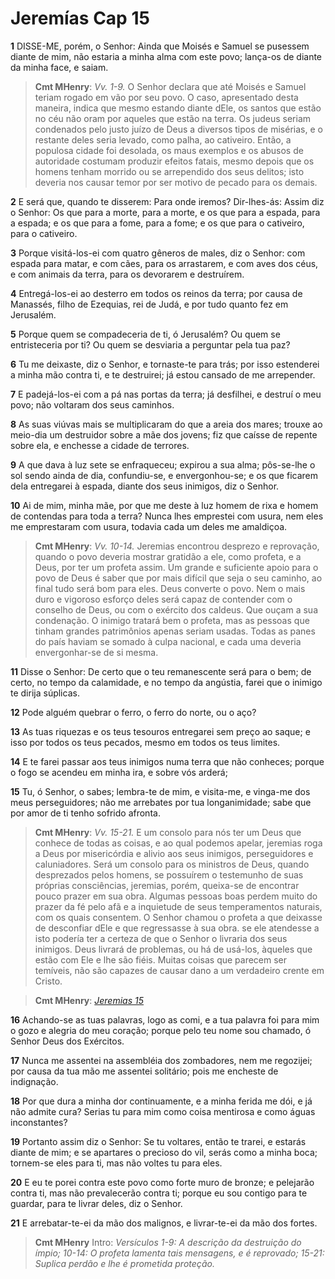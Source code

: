# Jeremías Cap 15

**1** 	DISSE-ME, porém, o Senhor: Ainda que Moisés e Samuel se pusessem diante de mim, não estaria a minha alma com este povo; lança-os de diante da minha face, e saiam.

> **Cmt MHenry**: *Vv. 1-9.* O Senhor declara que até Moisés e Samuel teriam rogado em vão por seu povo. O caso, apresentado desta maneira, indica que mesmo estando diante dEle, os santos que estão no céu não oram por aqueles que estão na terra. Os judeus seriam condenados pelo justo juízo de Deus a diversos tipos de misérias, e o restante deles seria levado, como palha, ao cativeiro. Então, a populosa cidade foi desolada, os maus exemplos e os abusos de autoridade costumam produzir efeitos fatais, mesmo depois que os homens tenham morrido ou se arrependido dos seus delitos; isto deveria nos causar temor por ser motivo de pecado para os demais.

**2** 	E será que, quando te disserem: Para onde iremos? Dir-lhes-ás: Assim diz o Senhor: Os que para a morte, para a morte, e os que para a espada, para a espada; e os que para a fome, para a fome; e os que para o cativeiro, para o cativeiro.

**3** 	Porque visitá-los-ei com quatro gêneros de males, diz o Senhor: com espada para matar, e com cães, para os arrastarem, e com aves dos céus, e com animais da terra, para os devorarem e destruírem.

**4** 	Entregá-los-ei ao desterro em todos os reinos da terra; por causa de Manassés, filho de Ezequias, rei de Judá, e por tudo quanto fez em Jerusalém.

**5** 	Porque quem se compadeceria de ti, ó Jerusalém? Ou quem se entristeceria por ti? Ou quem se desviaria a perguntar pela tua paz?

**6** 	Tu me deixaste, diz o Senhor, e tornaste-te para trás; por isso estenderei a minha mão contra ti, e te destruirei; já estou cansado de me arrepender.

**7** 	E padejá-los-ei com a pá nas portas da terra; já desfilhei, e destruí o meu povo; não voltaram dos seus caminhos.

**8** 	As suas viúvas mais se multiplicaram do que a areia dos mares; trouxe ao meio-dia um destruidor sobre a mãe dos jovens; fiz que caísse de repente sobre ela, e enchesse a cidade de terrores.

**9** 	A que dava à luz sete se enfraqueceu; expirou a sua alma; pôs-se-lhe o sol sendo ainda de dia, confundiu-se, e envergonhou-se; e os que ficarem dela entregarei à espada, diante dos seus inimigos, diz o Senhor.

**10** 	Ai de mim, minha mãe, por que me deste à luz homem de rixa e homem de contendas para toda a terra? Nunca lhes emprestei com usura, nem eles me emprestaram com usura, todavia cada um deles me amaldiçoa.

> **Cmt MHenry**: *Vv. 10-14.* Jeremias encontrou desprezo e reprovação, quando o povo deveria mostrar gratidão a ele, como profeta, e a Deus, por ter um profeta assim. Um grande e suficiente apoio para o povo de Deus é saber que por mais difícil que seja o seu caminho, ao final tudo será bom para eles. Deus converte o povo. Nem o mais duro e vigoroso esforço deles será capaz de contender com o conselho de Deus, ou com o exército dos caldeus. Que ouçam a sua condenação. O inimigo tratará bem o profeta, mas as pessoas que tinham grandes patrimônios apenas seriam usadas. Todas as panes do país haviam se somado à culpa nacional, e cada uma deveria envergonhar-se de si mesma.

**11** 	Disse o Senhor: De certo que o teu remanescente será para o bem; de certo, no tempo da calamidade, e no tempo da angústia, farei que o inimigo te dirija súplicas.

**12** 	Pode alguém quebrar o ferro, o ferro do norte, ou o aço?

**13** 	As tuas riquezas e os teus tesouros entregarei sem preço ao saque; e isso por todos os teus pecados, mesmo em todos os teus limites.

**14** 	E te farei passar aos teus inimigos numa terra que não conheces; porque o fogo se acendeu em minha ira, e sobre vós arderá;

**15** 	Tu, ó Senhor, o sabes; lembra-te de mim, e visita-me, e vinga-me dos meus perseguidores; não me arrebates por tua longanimidade; sabe que por amor de ti tenho sofrido afronta.

> **Cmt MHenry**: *Vv. 15-21.* E um consolo para nós ter um Deus que conhece de todas as coisas, e ao qual podemos apelar, jeremias roga a Deus por misericórdia e alivio aos seus inimigos, perseguidores e caluniadores. Será um consolo para os ministros de Deus, quando desprezados pelos homens, se possuírem o testemunho de suas próprias consciências, jeremias, porém, queixa-se de encontrar pouco prazer em sua obra. Algumas pessoas boas perdem muito do prazer da fé pelo afã e a inquietude de seus temperamentos naturais, com os quais consentem. O Senhor chamou o profeta a que deixasse de desconfiar dEle e que regressasse à sua obra. se ele atendesse a isto podería ter a certeza de que o Senhor o livraria dos seus inimigos. Deus livrará de problemas, ou há de usá-los, àqueles que estão com Ele e lhe são fiéis. Muitas coisas que parecem ser temíveis, não são capazes de causar dano a um verdadeiro crente em Cristo.

> **Cmt MHenry**: *[Jeremias 15](../24A-Jr/15.md#0)*

**16** 	Achando-se as tuas palavras, logo as comi, e a tua palavra foi para mim o gozo e alegria do meu coração; porque pelo teu nome sou chamado, ó Senhor Deus dos Exércitos.

**17** 	Nunca me assentei na assembléia dos zombadores, nem me regozijei; por causa da tua mão me assentei solitário; pois me encheste de indignação.

**18** 	Por que dura a minha dor continuamente, e a minha ferida me dói, e já não admite cura? Serias tu para mim como coisa mentirosa e como águas inconstantes?

**19** 	Portanto assim diz o Senhor: Se tu voltares, então te trarei, e estarás diante de mim; e se apartares o precioso do vil, serás como a minha boca; tornem-se eles para ti, mas não voltes tu para eles.

**20** 	E eu te porei contra este povo como forte muro de bronze; e pelejarão contra ti, mas não prevalecerão contra ti; porque eu sou contigo para te guardar, para te livrar deles, diz o Senhor.

**21** 	E arrebatar-te-ei da mão dos malignos, e livrar-te-ei da mão dos fortes.


> **Cmt MHenry** Intro: *Versículos 1-9: A descrição da destruição do ímpio; 10-14: O profeta lamenta tais mensagens, e é reprovado; 15-21: Suplica perdão e lhe é prometida proteção.*